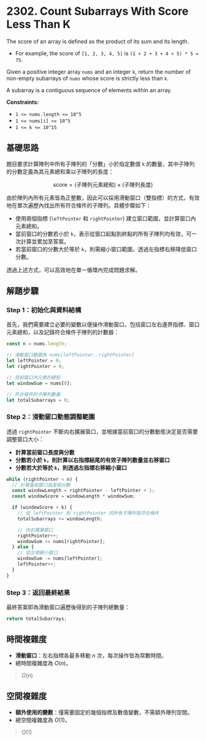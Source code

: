 # 2302. Count Subarrays With Score Less Than K

The score of an array is defined as the product of its sum and its length.

- For example, the score of `[1, 2, 3, 4, 5]` is `(1 + 2 + 3 + 4 + 5) * 5 = 75`.

Given a positive integer array `nums` and an integer `k`, 
return the number of non-empty subarrays of `nums` whose score is strictly less than `k`.

A subarray is a contiguous sequence of elements within an array.

**Constraints:**

- `1 <= nums.length <= 10^5`
- `1 <= nums[i] <= 10^5`
- `1 <= k <= 10^15`

## 基礎思路

題目要求計算陣列中所有子陣列的「分數」小於指定數值 `k` 的數量，其中子陣列的分數定義為其元素總和乘以子陣列的長度：

$$
\text{score} = (\text{子陣列元素總和}) \times (\text{子陣列長度})
$$

由於陣列內所有元素皆為正整數，因此可以採用滑動窗口（雙指標）的方式，有效地在單次遍歷內找出所有符合條件的子陣列。具體步驟如下：

- 使用兩個指標 (`leftPointer` 和 `rightPointer`) 建立窗口範圍，並計算窗口內元素總和。
- 當前窗口的分數若小於 `k`，表示從窗口起點到終點的所有子陣列均有效，可一次計算並累加至答案。
- 若當前窗口的分數大於等於 `k`，則需縮小窗口範圍，透過左指標右移降低窗口分數。

透過上述方式，可以高效地在單一循環內完成問題求解。

## 解題步驟

### Step 1：初始化與資料結構

首先，我們需要建立必要的變數以便操作滑動窗口，包括窗口左右邊界指標、窗口元素總和，以及記錄符合條件子陣列的計數器：

```typescript
const n = nums.length;

// 滑動窗口範圍為 nums[leftPointer..rightPointer]
let leftPointer = 0;
let rightPointer = 0;

// 目前窗口內元素的總和
let windowSum = nums[0];

// 符合條件的子陣列數量
let totalSubarrays = 0;
```

### Step 2：滑動窗口動態調整範圍

透過 `rightPointer` 不斷向右擴展窗口，並根據當前窗口的分數動態決定是否需要調整窗口大小：

- **計算當前窗口長度與分數**
- **分數若小於 `k`，則計算以右指標結尾的有效子陣列數量並右移窗口**
- **分數若大於等於 `k`，則透過左指標右移縮小窗口**


```typescript
while (rightPointer < n) {
  // 計算當前窗口長度與分數
  const windowLength = rightPointer - leftPointer + 1;
  const windowScore = windowLength * windowSum;

  if (windowScore < k) {
    // 從 leftPointer 到 rightPointer 的所有子陣列皆符合條件
    totalSubarrays += windowLength;

    // 向右擴展窗口
    rightPointer++;
    windowSum += nums[rightPointer];
  } else {
    // 從左側縮小窗口
    windowSum -= nums[leftPointer];
    leftPointer++;
  }
}
```

### Step 3：返回最終結果

最終答案即為滑動窗口遍歷後得到的子陣列總數量：

```typescript
return totalSubarrays;
```

## 時間複雜度

- **滑動窗口**：左右指標各最多移動 $n$ 次，每次操作皆為常數時間。
- 總時間複雜度為 $O(n)$。

> $O(n)$

## 空間複雜度

- **額外使用的變數**：僅需要固定的幾個指標及數值變數，不需額外陣列空間。
- 總空間複雜度為 $O(1)$。

> $O(1)$
